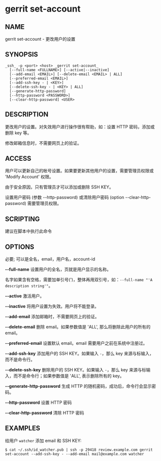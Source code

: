 # gerrit set-account

## NAME
gerrit set-account - 更改用户的设置

## SYNOPSIS
```
_ssh_ -p <port> <host> _gerrit set-account_
  [--full-name <FULLNAME>] [--active|--inactive]
  [--add-email <EMAIL>] [--delete-email <EMAIL> | ALL]
  [--preferred-email <EMAIL>]
  [--add-ssh-key - | <KEY>]
  [--delete-ssh-key - | <KEY> | ALL]
  [--generate-http-password]
  [--http-password <PASSWORD>]
  [--clear-http-password] <USER>
```

## DESCRIPTION
更改用户的设置。对失效用户进行操作很有帮助，如：设置 HTTP 密码，添加或删除 key 等。

修改邮箱信息时，不需要网页上的验证。

## ACCESS
用户可以更新自己的帐号设置。如果要更新其他用户的设置，需要管理员权限或 'Modify Account' 权限。

由于安全原因，只有管理员才可以添加或删除 SSH KEY。

设置用户密码 (参数 --http-password) 或清除用户密码 (option --clear-http-password) 需要管理员权限。

## SCRIPTING
建议在脚本中执行此命令

## OPTIONS
**<USER>**
    必要; 可以是全名，email，用户名，account-id 

**--full-name**
    设置用户的全名，页就是用户显示的名称。

 名字如果含有空格，需要加单引号(')，整体再用双引号，如：`--full-name "'A description string'"`。

**--active**
    激活用户。

**--inactive**
    将用户设置为失效。用户将不能登录。

**--add-email**
    添加邮箱时，不需要网页上的验证。

**--delete-email**
    删除 email。如果参数值是 'ALL', 那么将删除此用户的所有的 email。

**--preferred-email**
    设置默认 email。email 需要用户之前在系统中注册过。

**--add-ssh-key**
    添加用户的 SSH KEY。如果输入 `-`，那么 key 来源与标输入，而不是命令行。

**--delete-ssh-key**
    删除用户的 SSH KEY。如果输入 `-`，那么 key 来源与标输入，而不是命令行；如果参数值是 'ALL', 表示删除所有的 key。

**--generate-http-password**
    生成 HTTP 的随机密码，成功后，命令行会显示密码。

**--http-password**
    设置 HTTP 密码

**--clear-http-password**
    清除 HTTP 密码

## EXAMPLES
给用户 `watcher` 添加 email 和 SSH KEY:

```
$ cat ~/.ssh/id_watcher.pub | ssh -p 29418 review.example.com gerrit set-account --add-ssh-key - --add-email mail@example.com watcher
```

